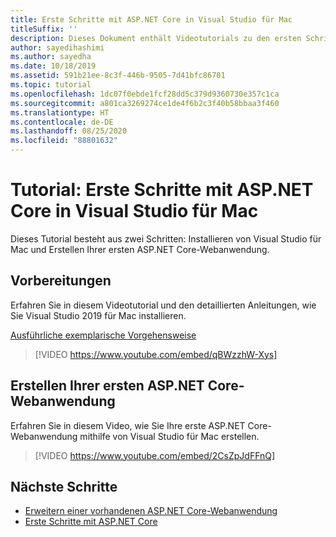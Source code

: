 ```yaml
---
title: Erste Schritte mit ASP.NET Core in Visual Studio für Mac
titleSuffix: ''
description: Dieses Dokument enthält Videotutorials zu den ersten Schritten mit ASP.NET Core in Visual Studio für Mac.
author: sayedihashimi
ms.author: sayedha
ms.date: 10/18/2019
ms.assetid: 591b21ee-8c3f-446b-9505-7d41bfc86701
ms.topic: tutorial
ms.openlocfilehash: 1dc07f0ebde1fcf28dd5c379d9360730e357c1ca
ms.sourcegitcommit: a801ca3269274ce1de4f6b2c3f40b58bbaa3f460
ms.translationtype: HT
ms.contentlocale: de-DE
ms.lasthandoff: 08/25/2020
ms.locfileid: "88801632"
---
```

# <a name="tutorial-getting-started-with-aspnet-core-in-visual-studio-for-mac"></a>Tutorial: Erste Schritte mit ASP.NET Core in Visual Studio für Mac

Dieses Tutorial besteht aus zwei Schritten: Installieren von Visual Studio für Mac und Erstellen Ihrer ersten ASP.NET Core-Webanwendung.

## <a name="before-you-begin"></a>Vorbereitungen

Erfahren Sie in diesem Videotutorial und den detaillierten Anleitungen, wie Sie Visual Studio 2019 für Mac installieren.

[Ausführliche exemplarische Vorgehensweise](installation.md)

> [!VIDEO https://www.youtube.com/embed/qBWzzhW-Xys]

## <a name="building-your-first-aspnet-core-web-application"></a>Erstellen Ihrer ersten ASP.NET Core-Webanwendung

Erfahren Sie in diesem Video, wie Sie Ihre erste ASP.NET Core-Webanwendung mithilfe von Visual Studio für Mac erstellen.

> [!VIDEO https://www.youtube.com/embed/2CsZpJdFFnQ]

## <a name="next-steps"></a>Nächste Schritte

 - [Erweitern einer vorhandenen ASP.NET Core-Webanwendung](tutorial-aspnet-core-vsmac-extending.md)
 - [Erste Schritte mit ASP.NET Core](asp-net-core.md)
